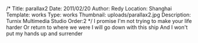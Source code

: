 /*
Title: parallax2
Date: 2011/02/20
Author: Redy
Location: Shanghai
Template: works
Type: works
Thumbnail: uploads/parallax2.jpg
Description: Turnix Multimedia Studio
Order:2
*/
I promise I'm not trying to make your life harder
Or return to where we were
I will go down with this ship
And I won't put my hands up and surrender